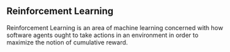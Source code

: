 ## Reinforcement Learning
Reinforcement Learning is an area of machine learning concerned with how software agents ought to take actions in an environment in order to maximize the notion of cumulative reward.